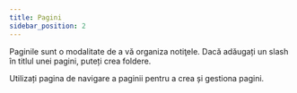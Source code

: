 ```yaml
---
title: Pagini
sidebar_position: 2
---
```


Paginile sunt o modalitate de a vă organiza notiţele.
Dacă adăugați un slash în titlul unei pagini, puteți crea foldere.

Utilizați pagina de navigare a paginii pentru a crea și gestiona pagini.
